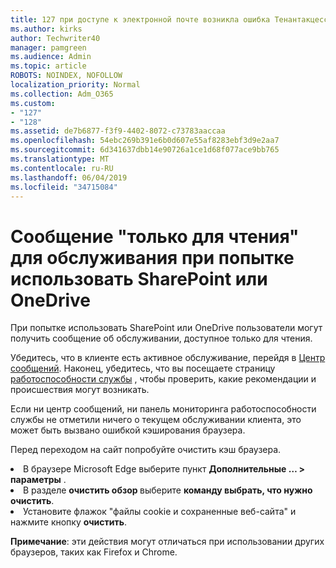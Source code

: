 ```yaml
---
title: 127 при доступе к электронной почте возникла ошибка Тенантакцессблоккедексцептион?
ms.author: kirks
author: Techwriter40
manager: pamgreen
ms.audience: Admin
ms.topic: article
ROBOTS: NOINDEX, NOFOLLOW
localization_priority: Normal
ms.collection: Adm_O365
ms.custom:
- "127"
- "128"
ms.assetid: de7b6877-f3f9-4402-8072-c73783aaccaa
ms.openlocfilehash: 54ebc269b391e6b0d607e55af8283ebf3d9e2aa7
ms.sourcegitcommit: 6d341637dbb14e90726a1ce1d68f077ace9bb765
ms.translationtype: MT
ms.contentlocale: ru-RU
ms.lasthandoff: 06/04/2019
ms.locfileid: "34715084"
---
```

# <a name="read-only-for-maintenance-message-when-attempting-to-use-sharepoint-or-onedrive"></a>Сообщение "только для чтения" для обслуживания при попытке использовать SharePoint или OneDrive

При попытке использовать SharePoint или OneDrive пользователи могут получить сообщение об обслуживании, доступное только для чтения.

Убедитесь, что в клиенте есть активное обслуживание, перейдя в <a href="https://portal.office.com/adminportal/home#/MessageCenter">Центр сообщений</a>. Наконец, убедитесь, что вы посещаете страницу <a href="https://portal.office.com/adminportal/home#/servicehealth">работоспособности службы</a> , чтобы проверить, какие рекомендации и происшествия могут возникать.

Если ни центр сообщений, ни панель мониторинга работоспособности службы не отметили ничего о текущем обслуживании клиента, это может быть вызвано ошибкой кэширования браузера.

Перед переходом на сайт попробуйте очистить кэш браузера.

  <li>В браузере Microsoft Edge выберите пункт <strong>Дополнительные &hellip; &gt; параметры</strong> .</li>  <li>В разделе <strong>очистить обзор </strong>выберите <strong>команду выбрать, что нужно очистить</strong>.</li>  <li>Установите флажок "файлы cookie и сохраненные веб-сайта" и нажмите кнопку <strong>очистить</strong>.</li>  </ol>  

**Примечание**: эти действия могут отличаться при использовании других браузеров, таких как Firefox и Chrome.

